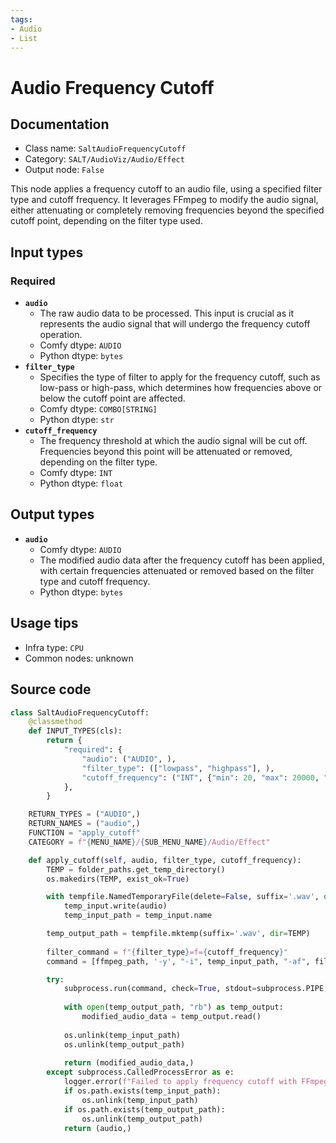 ```yaml
---
tags:
- Audio
- List
---
```


# Audio Frequency Cutoff
## Documentation
- Class name: `SaltAudioFrequencyCutoff`
- Category: `SALT/AudioViz/Audio/Effect`
- Output node: `False`

This node applies a frequency cutoff to an audio file, using a specified filter type and cutoff frequency. It leverages FFmpeg to modify the audio signal, either attenuating or completely removing frequencies beyond the specified cutoff point, depending on the filter type used.
## Input types
### Required
- **`audio`**
    - The raw audio data to be processed. This input is crucial as it represents the audio signal that will undergo the frequency cutoff operation.
    - Comfy dtype: `AUDIO`
    - Python dtype: `bytes`
- **`filter_type`**
    - Specifies the type of filter to apply for the frequency cutoff, such as low-pass or high-pass, which determines how frequencies above or below the cutoff point are affected.
    - Comfy dtype: `COMBO[STRING]`
    - Python dtype: `str`
- **`cutoff_frequency`**
    - The frequency threshold at which the audio signal will be cut off. Frequencies beyond this point will be attenuated or removed, depending on the filter type.
    - Comfy dtype: `INT`
    - Python dtype: `float`
## Output types
- **`audio`**
    - Comfy dtype: `AUDIO`
    - The modified audio data after the frequency cutoff has been applied, with certain frequencies attenuated or removed based on the filter type and cutoff frequency.
    - Python dtype: `bytes`
## Usage tips
- Infra type: `CPU`
- Common nodes: unknown


## Source code
```python
class SaltAudioFrequencyCutoff:
    @classmethod
    def INPUT_TYPES(cls):
        return {
            "required": {
                "audio": ("AUDIO", ),
                "filter_type": (["lowpass", "highpass"], ),
                "cutoff_frequency": ("INT", {"min": 20, "max": 20000, "default": 1000}),
            },
        }

    RETURN_TYPES = ("AUDIO",)
    RETURN_NAMES = ("audio",)
    FUNCTION = "apply_cutoff"
    CATEGORY = f"{MENU_NAME}/{SUB_MENU_NAME}/Audio/Effect"

    def apply_cutoff(self, audio, filter_type, cutoff_frequency):
        TEMP = folder_paths.get_temp_directory()
        os.makedirs(TEMP, exist_ok=True)

        with tempfile.NamedTemporaryFile(delete=False, suffix='.wav', dir=TEMP) as temp_input:
            temp_input.write(audio)
            temp_input_path = temp_input.name

        temp_output_path = tempfile.mktemp(suffix='.wav', dir=TEMP)
        
        filter_command = f"{filter_type}=f={cutoff_frequency}"
        command = [ffmpeg_path, '-y', "-i", temp_input_path, "-af", filter_command, temp_output_path]

        try:
            subprocess.run(command, check=True, stdout=subprocess.PIPE, stderr=subprocess.PIPE)
            
            with open(temp_output_path, "rb") as temp_output:
                modified_audio_data = temp_output.read()
                
            os.unlink(temp_input_path)
            os.unlink(temp_output_path)
                
            return (modified_audio_data,)
        except subprocess.CalledProcessError as e:
            logger.error(f"Failed to apply frequency cutoff with FFmpeg: {e}")
            if os.path.exists(temp_input_path):
                os.unlink(temp_input_path)
            if os.path.exists(temp_output_path):
                os.unlink(temp_output_path)
            return (audio,)

```
